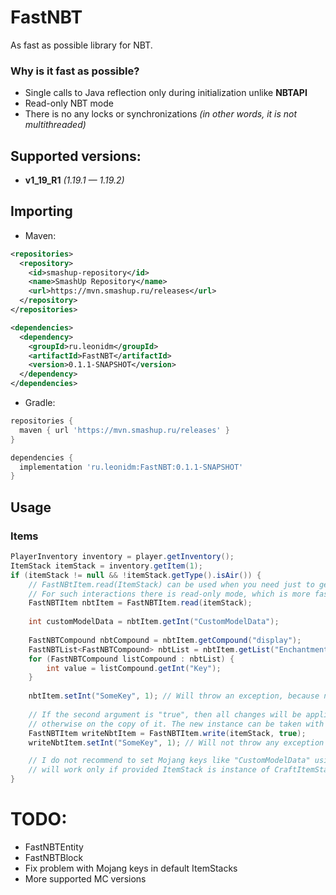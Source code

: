 # FastNBT
As fast as possible library for NBT.

### Why is it fast as possible?
* Single calls to Java reflection only during initialization unlike **NBTAPI**
* Read-only NBT mode
* There is no any locks or synchronizations _(in other words, it is not multithreaded)_

## Supported versions:
* **v1_19_R1** *(1.19.1 — 1.19.2)*

## Importing

* Maven:
```xml
<repositories>
  <repository>
    <id>smashup-repository</id>
    <name>SmashUp Repository</name>
    <url>https://mvn.smashup.ru/releases</url>
  </repository>
</repositories>

<dependencies>
  <dependency>
    <groupId>ru.leonidm</groupId>
    <artifactId>FastNBT</artifactId>
    <version>0.1.1-SNAPSHOT</version>
  </dependency>
</dependencies>
```

* Gradle:
```groovy
repositories {
  maven { url 'https://mvn.smashup.ru/releases' }
}

dependencies {
  implementation 'ru.leonidm:FastNBT:0.1.1-SNAPSHOT'
}
```

## Usage
### Items
```java
PlayerInventory inventory = player.getInventory();
ItemStack itemStack = inventory.getItem(1);
if (itemStack != null && !itemStack.getType().isAir()) {
    // FastNBtItem.read(ItemStack) can be used when you need just to get some values and no more.
    // For such interactions there is read-only mode, which is more faster in specific cases than read-write mode
    FastNBTItem nbtItem = FastNBTItem.read(itemStack);
    
    int customModelData = nbtItem.getInt("CustomModelData");
    
    FastNBTCompound nbtCompound = nbtItem.getCompound("display");
    FastNBTList<FastNBTCompound> nbtList = nbtItem.getList("Enchantments", FastNBTType.COMPOUND);
    for (FastNBTCompound listCompound : nbtList) {
        int value = listCompound.getInt("Key");
    }
    
    nbtItem.setInt("SomeKey", 1); // Will throw an exception, because nbtItem is read-only
    
    // If the second argument is "true", then all changes will be applied on given ItemStack,
    // otherwise on the copy of it. The new instance can be taken with method FastNBTItem#getOrigin().
    FastNBTItem writeNbtItem = FastNBTItem.write(itemStack, true);
    writeNbtItem.setInt("SomeKey", 1); // Will not throw any exception

    // I do not recommend to set Mojang keys like "CustomModelData" using FastNBTItem, because it will
    // will work only if provided ItemStack is instance of CraftItemStack, which is not always true.
}
```

# TODO:
* FastNBTEntity
* FastNBTBlock
* Fix problem with Mojang keys in default ItemStacks
* More supported MC versions
